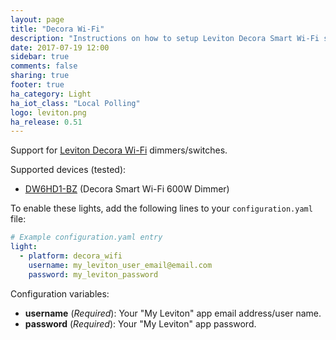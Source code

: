 ```yaml
---
layout: page
title: "Decora Wi-Fi"
description: "Instructions on how to setup Leviton Decora Smart Wi-Fi switches/dimmers within Home Assistant."
date: 2017-07-19 12:00
sidebar: true
comments: false
sharing: true
footer: true
ha_category: Light
ha_iot_class: "Local Polling"
logo: leviton.png
ha_release: 0.51
---
```


Support for [Leviton Decora Wi-Fi](http://www.leviton.com/en/products/lighting-controls/decora-smart-with-wifi) dimmers/switches.

Supported devices (tested):

- [DW6HD1-BZ](https://www.leviton.com/en/products/dw6hd) (Decora Smart Wi-Fi 600W Dimmer)

To enable these lights, add the following lines to your `configuration.yaml` file:

```yaml
# Example configuration.yaml entry
light:
  - platform: decora_wifi
    username: my_leviton_user_email@email.com
    password: my_leviton_password
```

Configuration variables:

- **username** (*Required*): Your "My Leviton" app email address/user name.
- **password** (*Required*): Your "My Leviton" app password.


